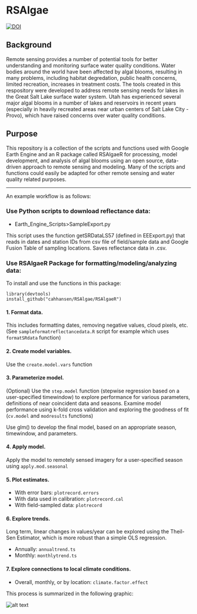 # RSAlgae
[![DOI](https://zenodo.org/badge/68653954.svg)](https://zenodo.org/badge/latestdoi/68653954)

## Background
Remote sensing provides a number of potential tools for better understanding and monitoring surface water quality conditions. Water bodies around the world have been affected by algal blooms, resulting in many problems, including habitat degredation, public health concerns, limited recreation, increases in treatment costs. The tools created in this respository were developed to address remote sensing needs for lakes in the Great Salt Lake surface water system. Utah has experienced several major algal blooms in a number of lakes and reservoirs in recent years (especially in heavily recreated areas near urban centers of Salt Lake City - Provo), which have raised concerns over water quality conditions.

## Purpose
This repository is a collection of the scripts and functions used with Google Earth Engine and an R package called RSAlgaeR for processing, model development, and analysis of algal blooms using an open source, data-driven approach to remote sensing and modeling. Many of the scripts and functions could easily be adapted for other remote sensing and water quality related purposes.

---
An example workflow is as follows:
### Use Python scripts to download reflectance data:
* Earth_Engine_Scripts>SampleExport.py

This script uses the function getSRDataLS57 (defined in EEExport.py) that reads in dates and station IDs from csv file of field/sample data and Google Fusion Table of sampling locations. Saves reflectance data in .csv.

### Use RSAlgaeR Package for formatting/modeling/analyzing data:
To install and use the functions in this package:

```
library(devtools)
install_github("cahhansen/RSAlgae/RSAlgaeR")
```

#### 1. Format data. 
This includes formatting dates, removing negative values, cloud pixels, etc. 
(See ```sampleformatreflectancedata.R``` script for example which uses ```formatSRdata``` function)
#### 2. Create model variables.
Use the ```create.model.vars``` function
#### 3. Parameterize model.
(Optional)
Use the ```step.model``` function (stepwise regression based on a user-specified timewindow) to explore performance for various parameters, definitions of near coincident data and seasons.
Examine model performance using k-fold cross validation and exploring the goodness of fit (```cv.model``` and ```modresults``` functions)

Use glm() to develop the final model, based on an appropriate season, timewindow, and parameters. 
#### 4. Apply model.
Apply the model to remotely sensed imagery for a user-specified season using ```apply.mod.seasonal``` 
#### 5. Plot estimates.
* With error bars: ```plotrecord.errors```
* With data used in calibration: ```plotrecord.cal```
* With field-sampled data: ```plotrecord```
#### 6. Explore trends.
Long term, linear changes in values/year can be explored using the Theil-Sen Estimator, which is more robust than a simple OLS regression.
* Annually: ```annualtrend.ts```
* Monthly: ```monthlytrend.ts```
#### 7. Explore connections to local climate conditions.
* Overall, monthly, or by location: ```climate.factor.effect```

This process is summarized in the following graphic:

![alt text](https://github.com/cahhansen/GSLAlgae/blob/master/WorkflowDiagram.png) 
